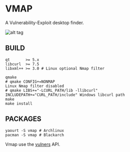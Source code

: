 # VMAP

A Vulnerability-Exploit desktop finder.

![alt tag](https://image.ibb.co/nK2ppv/vmap.png)

## BUILD

```shell
qt       >= 5.x
libcurl  >= 7.5
libxml++ >= 3.0 # Linux optional Nmap filter
```
```shell
qmake
# qmake CONFIG+=NONMAP                                                     Linux Nmap filter disabled
# qmake LIBS+="-LCURL_PATH/lib -llibcurl" INCLUDEPATH+="CURL_PATH/include" Windows libcurl path
make
make install
```
## PACKAGES

```shell
yaourt -S vmap # Archlinux
pacman -S vmap # Blackarch
```
Vmap use the [vulners](https://vulners.com/api/v3/) API.
